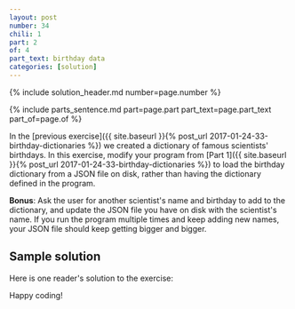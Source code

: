 ```yaml
---
layout: post
number: 34
chili: 1
part: 2
of: 4
part_text: birthday data
categories: [solution]
---
```


{% include solution_header.md number=page.number %}

{% include parts_sentence.md part=page.part part_text=page.part_text part_of=page.of %}

In the [previous exercise]({{ site.baseurl }}{% post_url 2017-01-24-33-birthday-dictionaries %}) we created a dictionary of famous scientists' birthdays. In this exercise, modify your program from [Part 1]({{ site.baseurl }}{% post_url 2017-01-24-33-birthday-dictionaries %}) to load the birthday dictionary from a JSON file on disk, rather than having the dictionary defined in the program.

**Bonus**: Ask the user for another scientist's name and birthday to add to the dictionary, and update the JSON file you have on disk with the scientist's name. If you run the program multiple times and keep adding new names, your JSON file should keep getting bigger and bigger.

## Sample solution

Here is one reader's solution to the exercise:

<script src="https://gist.github.com/Evilizard83/bcfa5b0e4579737a7f4ad28676347832.js"></script>

Happy coding!
